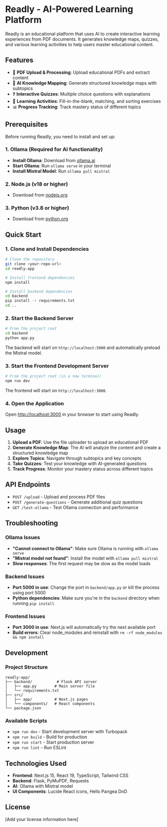 # Readly - AI-Powered Learning Platform

Readly is an educational platform that uses AI to create interactive learning experiences from PDF documents. It generates knowledge maps, quizzes, and various learning activities to help users master educational content.

## Features

- 📄 **PDF Upload & Processing**: Upload educational PDFs and extract content
- 🧠 **AI Knowledge Mapping**: Generate structured knowledge maps with subtopics
- ❓ **Interactive Quizzes**: Multiple choice questions with explanations
- 🎯 **Learning Activities**: Fill-in-the-blank, matching, and sorting exercises
- 📊 **Progress Tracking**: Track mastery status of different topics

## Prerequisites

Before running Readly, you need to install and set up:

### 1. Ollama (Required for AI functionality)
- **Install Ollama**: Download from [ollama.ai](https://ollama.ai)
- **Start Ollama**: Run `ollama serve` in your terminal
- **Install Mistral Model**: Run `ollama pull mistral`

### 2. Node.js (v18 or higher)
- Download from [nodejs.org](https://nodejs.org)

### 3. Python (v3.8 or higher)
- Download from [python.org](https://python.org)

## Quick Start

### 1. Clone and Install Dependencies

```bash
# Clone the repository
git clone <your-repo-url>
cd readly-app

# Install frontend dependencies
npm install

# Install backend dependencies
cd backend
pip install -r requirements.txt
cd ..
```

### 2. Start the Backend Server

```bash
# From the project root
cd backend
python app.py
```

The backend will start on `http://localhost:5000` and automatically preload the Mistral model.

### 3. Start the Frontend Development Server

```bash
# From the project root (in a new terminal)
npm run dev
```

The frontend will start on `http://localhost:3000`.

### 4. Open the Application

Open [http://localhost:3000](http://localhost:3000) in your browser to start using Readly.

## Usage

1. **Upload a PDF**: Use the file uploader to upload an educational PDF
2. **Generate Knowledge Map**: The AI will analyze the content and create a structured knowledge map
3. **Explore Topics**: Navigate through subtopics and key concepts
4. **Take Quizzes**: Test your knowledge with AI-generated questions
5. **Track Progress**: Monitor your mastery status across different topics

## API Endpoints

- `POST /upload` - Upload and process PDF files
- `POST /generate-questions` - Generate additional quiz questions
- `GET /test-ollama` - Test Ollama connection and performance

## Troubleshooting

### Ollama Issues
- **"Cannot connect to Ollama"**: Make sure Ollama is running with `ollama serve`
- **"Mistral model not found"**: Install the model with `ollama pull mistral`
- **Slow responses**: The first request may be slow as the model loads

### Backend Issues
- **Port 5000 in use**: Change the port in `backend/app.py` or kill the process using port 5000
- **Python dependencies**: Make sure you're in the `backend` directory when running `pip install`

### Frontend Issues
- **Port 3000 in use**: Next.js will automatically try the next available port
- **Build errors**: Clear node_modules and reinstall with `rm -rf node_modules && npm install`

## Development

### Project Structure
```
readly-app/
├── backend/           # Flask API server
│   ├── app.py        # Main server file
│   └── requirements.txt
├── src/
│   ├── app/          # Next.js pages
│   └── components/   # React components
└── package.json
```

### Available Scripts
- `npm run dev` - Start development server with Turbopack
- `npm run build` - Build for production
- `npm run start` - Start production server
- `npm run lint` - Run ESLint

## Technologies Used

- **Frontend**: Next.js 15, React 19, TypeScript, Tailwind CSS
- **Backend**: Flask, PyMuPDF, Requests
- **AI**: Ollama with Mistral model
- **UI Components**: Lucide React icons, Hello Pangea DnD

## License

[Add your license information here]
